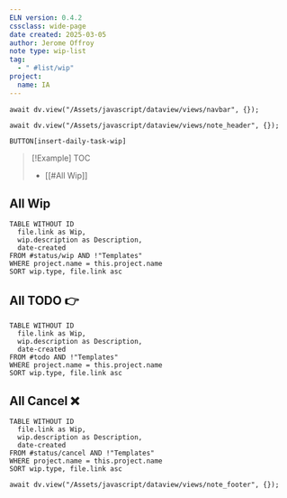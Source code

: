 ```yaml
---
ELN version: 0.4.2
cssclass: wide-page
date created: 2025-03-05
author: Jerome Offroy
note type: wip-list
tag:
  - " #list/wip"
project:
  name: IA
---
```


```dataviewjs
await dv.view("/Assets/javascript/dataview/views/navbar", {});
```

```dataviewjs
await dv.view("/Assets/javascript/dataview/views/note_header", {});
```

`BUTTON[insert-daily-task-wip]`

> [!Example] TOC
> - [[#All Wip]]

## All Wip

```dataview
TABLE WITHOUT ID
  file.link as Wip,
  wip.description as Description,
  date-created
FROM #status/wip AND !"Templates"
WHERE project.name = this.project.name
SORT wip.type, file.link asc
```



## All TODO 👉

```dataview
TABLE WITHOUT ID
  file.link as Wip,
  wip.description as Description,
  date-created
FROM #todo AND !"Templates"
WHERE project.name = this.project.name
SORT wip.type, file.link asc
```



## All Cancel ❌

```dataview
TABLE WITHOUT ID
  file.link as Wip,
  wip.description as Description,
  date-created
FROM #status/cancel AND !"Templates"
WHERE project.name = this.project.name
SORT wip.type, file.link asc
```

```dataviewjs
await dv.view("/Assets/javascript/dataview/views/note_footer", {});
```
